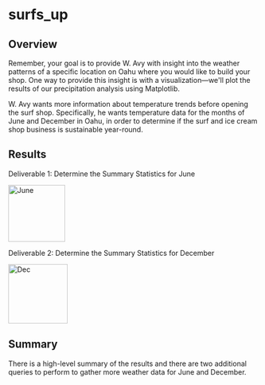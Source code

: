 # surfs_up

## Overview
Remember, your goal is to provide W. Avy with insight into the weather patterns of a specific location on Oahu where you would like to build your shop. One way to provide this insight is with a visualization—we'll plot the results of our precipitation analysis using Matplotlib.

W. Avy wants more information about temperature trends before opening the surf shop. Specifically, he wants temperature data for the months of June and December in Oahu, in order to determine if the surf and ice cream shop business is sustainable year-round.


## Results

Deliverable 1: Determine the Summary Statistics for June

<img width="114" alt="June" src="https://user-images.githubusercontent.com/107590196/185251196-508fb348-4eb0-4d34-b438-430c0a270e52.png">


Deliverable 2: Determine the Summary Statistics for December

<img width="119" alt="Dec" src="https://user-images.githubusercontent.com/107590196/185251263-c50dfeb5-cdf0-42f0-90a7-78e958718ad7.png">

## Summary

There is a high-level summary of the results and there are two additional queries to perform to gather more weather data for June and December.
